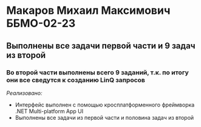 # Макаров Михаил Максимович ББМО-02-23

## Выполнены все задачи первой части и 9 задач из второй

### Во второй части выполнены всего 9 заданий, т.к. по итогу они все сведутся к созданию LinQ запросов

*Реализовано:*
 - Интерфейс выполнен с помощью кросплатформенного фреймворка .NET Multi-platform App UI
 - Выполнены все задачи из первой части и половина задач из второй
  
